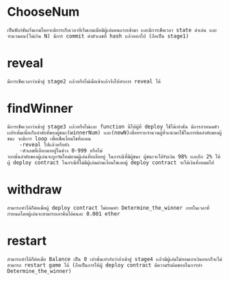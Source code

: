 # ChooseNum
    เป็นฟังก์ชั่นเริ่มเกมโดยจะมีการเก็บเวลาที่เริ่มเกมเมื่อมีผู้เล่นคนเเรกเข้ามา เเละมีการเช็คเวลา state ค่าเล่น เเละจำนวนคน(ไม่เกิน N) มีการ commit ค่าตัวเลขที่ hash เเล้วออกไป (ถือเป็น stage1)
# reveal
    มีการเช็คเวลาว่าเข้าสู่ stage2 เเล้วหรือไม่เมื่อเข้าเเล้วจึงให้ทำการ reveal ได้
# findWinner
    มีการเช็คเวลาว่าเข้าสู่ stage3 เเล้วหรือไม่เเละ function นี้ให้ผู้ที่ deploy ใช้ได้เท่านั้น มีการกำหนดตัวเเปรเพิ่มเพื่อเก็บลำดับที่ของผู้ชนะ(winnerNum) เเละ(newN)เพื่อทราบจำนวนผู้ที่จะนำมาใช้ในการคิดลำดับของผู้ชนะ จะมีการ loop เพื่อเช็คเงื่อนใขที่ละคน 
        -reveal ไปเเล้วหรือยัง
        -ตัวเลขที่เลือกมาอยู่ในช่วง 0-999 หรือไม่
    จากนั้นลำดับของผู้เล่นจะถูกจัดใหม่ตามผู้เล่นที่เหลืออยู่ ในการณีที่มีผู้ชนะ ผู้ชนะจะได้รับเงิน 98% เเละอีก 2% ให้ผู้ deploy contract ในกรณีที่ไม่มีผู้เล่นผ่านเงื่อนใขเลยผู้ deploy contract จะได้เงินที่งหมดไป
# withdraw 
    สามารถทำได้ก็ต่อเมื่อผู้ deploy contract ไม่ยอมทำ Determine_the_winner ภายในเวลาที่กำหนดโดยผู้เล่นจะสามารถเอาคืนได้คนละ 0.001 ether
# restart
    สามารถทำได้ก็ต่อเมื่อ Balance เป็น 0 เท่านั้นเท่ากับว่าถ้าเข้าสู่ stage4 เเล้วมีผู้เล่นไม่ยอมเอาเงินออกก็จะไม่สามารถ restart game ได้ (ถือเป็นการให้ผู้ deploy contract มีความรับผิดชอบในการทำ Determine_the_winner)

